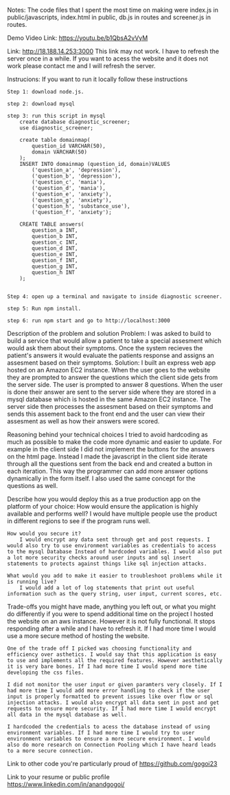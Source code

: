 Notes: The code files that I spent the most time on making were index.js in public/javascripts, index.html in public, db.js in routes and screener.js in routes. 

Demo Video Link: https://youtu.be/b1QbsA2vVyM

Link: http://18.188.14.253:3000
    This link may not work. I have to refresh the server once in a while. If you want to acess the website and it does not work please contact me and I will refresh the server. 

Instrucions: 
    If you want to run it locally follow these instructions 
    
    Step 1: download node.js.

    step 2: download mysql

    step 3: run this script in mysql
        create database diagnostic_screener;
        use diagnostic_screener;

        create table domainmap(
            question_id VARCHAR(50),
            domain VARCHAR(50)
        );
        INSERT INTO domainmap (question_id, domain)VALUES
            ('question_a', 'depression'),
            ('question_b', 'depression'),
            ('question_c', 'mania'),
            ('question_d', 'mania'),
            ('question_e', 'anxiety'),
            ('question_g', 'anxiety'),
            ('question_h', 'substance_use'),
            ('question_f', 'anxiety');
        
        CREATE TABLE answers(
            question_a INT,
            question_b INT,
            question_c INT,
            question_d INT,
            question_e INT,
            question_f INT,
            question_g INT,
            question_h INT
        );

    
    Step 4: open up a terminal and navigate to inside diagnostic screener.

    step 5: Run npm install.

    step 6: run npm start and go to http://localhost:3000  

Description of the problem and solution
    Problem:
        I was asked to build to build a service that would allow a patient 
        to take a special assesment which would ask them about their symptoms. Once 
        the system recieves the patient's answers it would evaluate the patients response and assigns an assesment based on their symptoms. 
    Solution:
        I built an express web app hosted on an Amazon EC2 instance. When the user goes to the website they are prompted to answer the questions which the client side gets from the server side. The user is prompted to answer 8 questions. 
        When the user is done their answer are sent to the server side where they are stored in a mysql database which is hosted in the same Amazon EC2 instance. The server side then processes the assesment based on their symptoms and sends this assement back to the front end and the user can view their assesment as well as how their answers were scored. 

Reasoning behind your technical choices
    I tried to avoid hardcoding as much as possible to make the code more dynamic and easier to update. For example in the client side I did not implement the buttons for the answers on the html page. Instead I made the javascript in the client side iterate through all the questions sent from the back end and created a button in each iteration. This way the programmer can add more answer options dynamically in the form itself. I also used the same concept for the questions as well. 

Describe how you would deploy this as a true production app on the platform of your choice:
    How would ensure the application is highly available and performs well?
        I would have multiple people use the product in different regions to see if the program runs well. 

    How would you secure it?
        I would encrypt any data sent through get and post requests. I would also try to use environment variables as credentials to access to the mysql Database Instead of hardcoded variables. I would also put a lot more security checks around user inputs and sql insert statements to protects against things like sql injection attacks.   

    What would you add to make it easier to troubleshoot problems while it is running live?
        I would add a lot of log statements that print out useful information such as the query string, user input, current scores, etc. 

Trade-offs you might have made, anything you left out, or what you might do differently if you were to spend additional time on the project
    I hosted the website on an aws instance. However it is not fully functional. It stops responding after a while and I have to refresh it. If I had more time I would use a more secure method of hosting the website. 

    One of the trade off I picked was choosing functionality and efficiency over asthetics. I would say that this application is easy to use and implements all the required features. However aesthetically it is very bare bones. If I had more time I would spend more time developing the css files. 
    
    I did not monitor the user input or given paramters very closely. If I had more time I would add more error handling to check if the user input is properly formatted to prevent issues like over flow or sql injection attacks. I would also encrypt all data sent in post and get requests to ensure more security. If I had more time I would encrypt all data in the mysql database as well.  
    
    I hardcoded the credentials to acess the database instead of using environment variables. If I had more time I would try to user environment variables to ensure a more secure environment. I would also do more research on Connection Pooling which I have heard leads to a more secure connection. 

Link to other code you're particularly proud of
    https://github.com/gogoi23

Link to your resume or public profile
    https://www.linkedin.com/in/anandgogoi/


        